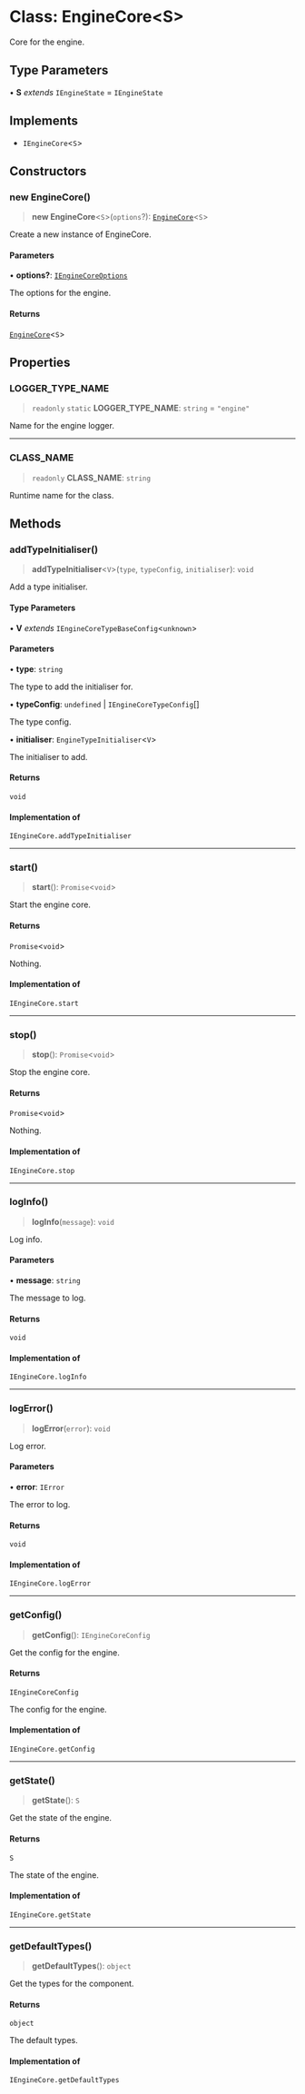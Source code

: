 # Class: EngineCore\<S\>

Core for the engine.

## Type Parameters

• **S** *extends* `IEngineState` = `IEngineState`

## Implements

- `IEngineCore`\<`S`\>

## Constructors

### new EngineCore()

> **new EngineCore**\<`S`\>(`options`?): [`EngineCore`](EngineCore.md)\<`S`\>

Create a new instance of EngineCore.

#### Parameters

• **options?**: [`IEngineCoreOptions`](../interfaces/IEngineCoreOptions.md)

The options for the engine.

#### Returns

[`EngineCore`](EngineCore.md)\<`S`\>

## Properties

### LOGGER\_TYPE\_NAME

> `readonly` `static` **LOGGER\_TYPE\_NAME**: `string` = `"engine"`

Name for the engine logger.

***

### CLASS\_NAME

> `readonly` **CLASS\_NAME**: `string`

Runtime name for the class.

## Methods

### addTypeInitialiser()

> **addTypeInitialiser**\<`V`\>(`type`, `typeConfig`, `initialiser`): `void`

Add a type initialiser.

#### Type Parameters

• **V** *extends* `IEngineCoreTypeBaseConfig`\<`unknown`\>

#### Parameters

• **type**: `string`

The type to add the initialiser for.

• **typeConfig**: `undefined` \| `IEngineCoreTypeConfig`[]

The type config.

• **initialiser**: `EngineTypeInitialiser`\<`V`\>

The initialiser to add.

#### Returns

`void`

#### Implementation of

`IEngineCore.addTypeInitialiser`

***

### start()

> **start**(): `Promise`\<`void`\>

Start the engine core.

#### Returns

`Promise`\<`void`\>

Nothing.

#### Implementation of

`IEngineCore.start`

***

### stop()

> **stop**(): `Promise`\<`void`\>

Stop the engine core.

#### Returns

`Promise`\<`void`\>

Nothing.

#### Implementation of

`IEngineCore.stop`

***

### logInfo()

> **logInfo**(`message`): `void`

Log info.

#### Parameters

• **message**: `string`

The message to log.

#### Returns

`void`

#### Implementation of

`IEngineCore.logInfo`

***

### logError()

> **logError**(`error`): `void`

Log error.

#### Parameters

• **error**: `IError`

The error to log.

#### Returns

`void`

#### Implementation of

`IEngineCore.logError`

***

### getConfig()

> **getConfig**(): `IEngineCoreConfig`

Get the config for the engine.

#### Returns

`IEngineCoreConfig`

The config for the engine.

#### Implementation of

`IEngineCore.getConfig`

***

### getState()

> **getState**(): `S`

Get the state of the engine.

#### Returns

`S`

The state of the engine.

#### Implementation of

`IEngineCore.getState`

***

### getDefaultTypes()

> **getDefaultTypes**(): `object`

Get the types for the component.

#### Returns

`object`

The default types.

#### Implementation of

`IEngineCore.getDefaultTypes`
